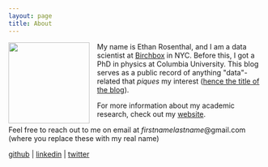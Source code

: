 ```yaml
---
layout: page
title: About
---
```

<img style="float:left;padding-right:15px" src="/assets/img/profile_sketch_thresh.jpg" width="160" />

My name is Ethan Rosenthal, and I am a data scientist at [Birchbox](http://www.birchbox.com) in NYC. Before this, I got a PhD in physics at Columbia University. This blog serves as a public record of anything "data"-related that *piques* my interest ([hence the title of the blog](http://youtu.be/xECUrlnXCqk)).

For more information about my academic research, check out my [website](http://ethanrosenthal.com).

Feel free to reach out to me on email at *firstnamelastname*@gmail.com (where you replace these with my real name)

[github](https://github.com/EthanRosenthal) | [linkedin](https://www.linkedin.com/in/ethanrosenthal) | [twitter](https://twitter.com/eprosenthal)
